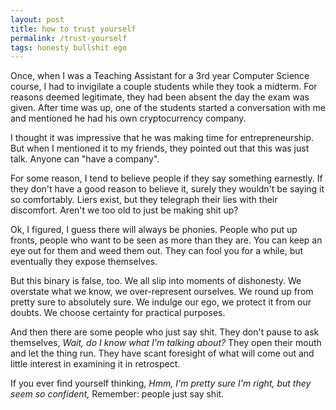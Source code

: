 ```yaml
---
layout: post
title: how to trust yourself
permalink: /trust-yourself
tags: honesty bullshit ego
---
```


Once, when I was a Teaching Assistant for a 3rd year Computer Science course, I had to invigilate a couple students while they took a midterm.
For reasons deemed legitimate, they had been absent the day the exam was given.
After time was up, one of the students started a conversation with me and mentioned he had his own cryptocurrency company.
<!--more-->
I thought it was impressive that he was making time for entrepreneurship.
But when I mentioned it to my friends, they pointed out that this was just talk.
Anyone can "have a company".

For some reason, I tend to believe people if they say something earnestly.
If they don't have a good reason to believe it, surely they wouldn't be saying it so comfortably.
Liers exist, but they telegraph their lies with their discomfort.
Aren't we too old to just be making shit up?

Ok, I figured, I guess there will always be phonies.
People who put up fronts, people who want to be seen as more than they are.
You can keep an eye out for them and weed them out.
They can fool you for a while, but eventually they expose themselves.

But this binary is false, too.
We all slip into moments of dishonesty.
We overstate what we know, we over-represent ourselves.
We round up from pretty sure to absolutely sure.
We indulge our ego, we protect it from our doubts.
We choose certainty for practical purposes.

And then there are some people who just say shit.
They don't pause to ask themselves, _Wait, do I know what I'm talking about?_
They open their mouth and let the thing run.
They have scant foresight of what will come out and little interest in examining it in retrospect.

If you ever find yourself thinking, _Hmm, I'm pretty sure I'm right, but they seem so confident,_
Remember: people just say shit.